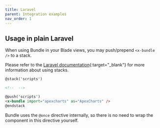 ```yaml
---
title: Laravel
parent: Integration examples
nav_order: 1
---
```


## Usage in plain Laravel

When using Bundle in your Blade views, you may push/prepend `<x-bundle />` to a stack.

Please refer to the [Laravel documentation](https://laravel.com/docs/10.x/blade#stacks){:target="\_blank"} for more information about using stacks.

```html
@stack('scripts')

<!--  -->

@push('scripts')
<x-bundle import="apexcharts" as="ApexCharts" />
@endstack
```

Bundle uses the `@once` directive internally, so there is no need to wrap the component in this directive yourself.
